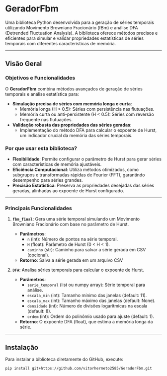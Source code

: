 # GeradorFbm

Uma biblioteca Python desenvolvida para a geração de séries temporais utilizando Movimento Browniano Fracionário (fBm) e análise DFA (Detrended Fluctuation Analysis). A biblioteca oferece métodos precisos e eficientes para simular e validar propriedades estatísticas de séries temporais com diferentes características de memória.

---

## Visão Geral

### Objetivos e Funcionalidades
O **GeradorFbm** combina métodos avançados de geração de séries temporais e análise estatística para:
- **Simulação precisa de séries com memória longa e curta**:
  - Memória longa (H > 0.5): Séries com persistência nas flutuações.
  - Memória curta ou anti-persistente (H < 0.5): Séries com reversão frequente nas flutuações.
- **Validação robusta das propriedades das séries geradas**:
  - Implementação do método DFA para calcular o expoente de Hurst, um indicador crucial da memória das séries temporais.

### Por que usar esta biblioteca?
- **Flexibilidade**: Permite configurar o parâmetro de Hurst para gerar séries com características de memória ajustáveis.
- **Eficiência Computacional**: Utiliza métodos otimizados, como subgrupos e transformadas rápidas de Fourier (FFT), garantindo desempenho para séries grandes.
- **Precisão Estatística**: Preserva as propriedades desejadas das séries geradas, alinhadas ao expoente de Hurst configurado.


---

### Principais Funcionalidades

1. **`fbm_final`**: Gera uma série temporal simulando um Movimento Browniano Fracionário com base no parâmetro de Hurst.
   - **Parâmetros**:
     - `n` (int): Número de pontos na série temporal.
     - `H` (float): Parâmetro de Hurst (0 < H < 1).
     - `caminho` (str): Caminho para salvar a série gerada em CSV (opcional).
   - **Retorno**: Salva a série gerada em um arquivo CSV

2. **`DFA`**: Analisa séries temporais para calcular o expoente de Hurst.
   - **Parâmetros**:
     - `serie_temporal` (list ou numpy array): Série temporal para análise.
     - `escala_min` (int): Tamanho mínimo das janelas (default: 11).
     - `escala_max` (int): Tamanho máximo das janelas (default: None).
     - `densidade` (int): Número de divisões logarítmicas na escala (default: 8).
     - `ordem` (int): Ordem do polinômio usado para ajuste (default: 1).
   - **Retorno**: O expoente DFA (float), que estima a memória longa da série.


---

## Instalação

Para instalar a biblioteca diretamente do GitHub, execute:

```bash
pip install git+https://github.com/vitorhermeto2585/GeradorFbm.git

